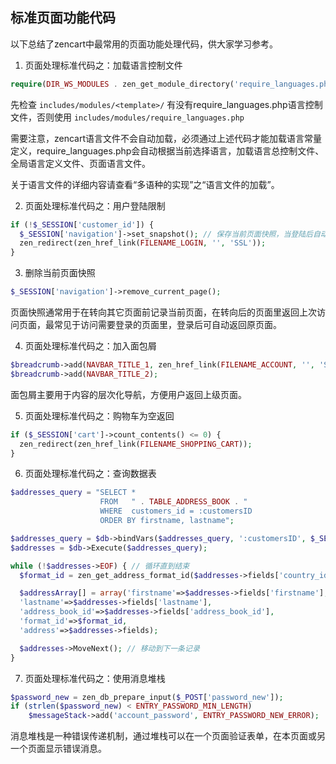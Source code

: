 ## 标准页面功能代码

以下总结了zencart中最常用的页面功能处理代码，供大家学习参考。

1. 页面处理标准代码之：加载语言控制文件

  ```php
  require(DIR_WS_MODULES . zen_get_module_directory('require_languages.php'));
  ```

  先检查 `includes/modules/<template>/` 有没有require_languages.php语言控制文件，否则使用 `includes/modules/require_languages.php` 

  需要注意，zencart语言文件不会自动加载，必须通过上述代码才能加载语言常量定义，require_languages.php会自动根据当前选择语言，加载语言总控制文件、全局语言定义文件、页面语言文件。

  关于语言文件的详细内容请查看“多语种的实现”之“语言文件的加载”。

2. 页面处理标准代码之：用户登陆限制

  ```php
  if (!$_SESSION['customer_id']) {
    $_SESSION['navigation']->set_snapshot(); // 保存当前页面快照，当登陆后自动返回当前页面
    zen_redirect(zen_href_link(FILENAME_LOGIN, '', 'SSL'));
  }
  ```

3. 删除当前页面快照

  ```php
  $_SESSION['navigation']->remove_current_page();
  ```

  页面快照通常用于在转向其它页面前记录当前页面，在转向后的页面里返回上次访问页面，最常见于访问需要登录的页面里，登录后可自动返回原页面。

4. 页面处理标准代码之：加入面包屑

  ```php
  $breadcrumb->add(NAVBAR_TITLE_1, zen_href_link(FILENAME_ACCOUNT, '', 'SSL'));
  $breadcrumb->add(NAVBAR_TITLE_2);
  ```

  面包屑主要用于内容的层次化导航，方便用户返回上级页面。

5. 页面处理标准代码之：购物车为空返回

  ```php
  if ($_SESSION['cart']->count_contents() <= 0) {
    zen_redirect(zen_href_link(FILENAME_SHOPPING_CART));
  }
  ```

6. 页面处理标准代码之：查询数据表

  ```php
  $addresses_query = "SELECT *
                      FROM   " . TABLE_ADDRESS_BOOK . "
                      WHERE  customers_id = :customersID
                      ORDER BY firstname, lastname";

  $addresses_query = $db->bindVars($addresses_query, ':customersID', $_SESSION['customer_id'], 'integer'); // 绑定参数
  $addresses = $db->Execute($addresses_query);

  while (!$addresses->EOF) { // 循环直到结束
    $format_id = zen_get_address_format_id($addresses->fields['country_id']);

    $addressArray[] = array('firstname'=>$addresses->fields['firstname'],
    'lastname'=>$addresses->fields['lastname'],
    'address_book_id'=>$addresses->fields['address_book_id'],
    'format_id'=>$format_id,
    'address'=>$addresses->fields);

    $addresses->MoveNext(); // 移动到下一条记录
  }
  ```

7. 页面处理标准代码之：使用消息堆栈

  ```php
  $password_new = zen_db_prepare_input($_POST['password_new']);
  if (strlen($password_new) < ENTRY_PASSWORD_MIN_LENGTH) 
      $messageStack->add('account_password', ENTRY_PASSWORD_NEW_ERROR);
  ```

  消息堆栈是一种错误传递机制，通过堆栈可以在一个页面验证表单，在本页面或另一个页面显示错误消息。
